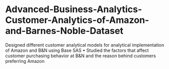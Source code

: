 # Advanced-Business-Analytics-Customer-Analytics-of-Amazon-and-Barnes-Noble-Dataset
Designed different customer analytical models for analytical implementation of Amazon and B&amp;N using Base SAS • Studied the factors that affect customer purchasing behavior at B&amp;N and the reason behind customers preferring Amazon
